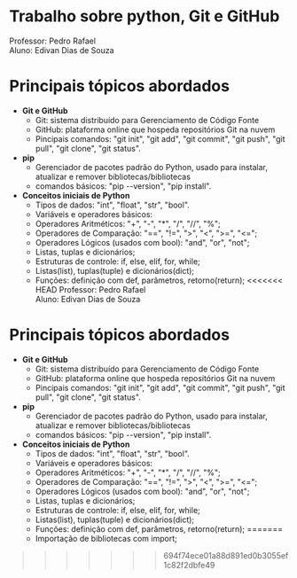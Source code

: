 # Trabalho sobre python, Git e GitHub

Professor: Pedro Rafael\
Aluno: Edivan Dias de Souza

# Principais tópicos abordados

- **Git e GitHub**
   - Git: sistema distribuído para Gerenciamento de Código Fonte
   - GitHub: plataforma online que hospeda repositórios Git na nuvem
   - Pincipais comandos: "git init", "git add", "git commit", "git push", "git pull", "git clone", "git status".
- **pip**
   - Gerenciador de pacotes padrão do Python, usado para instalar,
 atualizar e remover bibliotecas/bibliotecas
   - comandos básicos: "pip --version", "pip install".
- **Conceitos iniciais de Python**
   - Tipos de dados: "int", "float", "str", "bool".
   - Variáveis e operadores básicos:
   - Operadores Aritméticos: "+", "-", "*", "/", "//", "%";
   - Operadores de Comparação: "==", "!=", ">", "<", ">=", "<=";
   - Operadores Lógicos (usados com bool): "and", "or", "not";
   - Listas, tuplas e dicionários;
   - Estruturas de controle: if, else, elif, for, while;
   - Listas(list), tuplas(tuple) e dicionários(dict);
   - Funções: definição com def, parâmetros, retorno(return);
<<<<<<< HEAD
Professor: Pedro Rafael\
Aluno: Edivan Dias de Souza

# Principais tópicos abordados

- **Git e GitHub**
   - Git: sistema distribuído para Gerenciamento de Código Fonte
   - GitHub: plataforma online que hospeda repositórios Git na nuvem
   - Pincipais comandos: "git init", "git add", "git commit", "git push", "git pull", "git clone", "git status".
- **pip**
   - Gerenciador de pacotes padrão do Python, usado para instalar,
 atualizar e remover bibliotecas/bibliotecas
   - comandos básicos: "pip --version", "pip install".
- **Conceitos iniciais de Python**
   - Tipos de dados: "int", "float", "str", "bool".
   - Variáveis e operadores básicos:
   - Operadores Aritméticos: "+", "-", "*", "/", "//", "%";
   - Operadores de Comparação: "==", "!=", ">", "<", ">=", "<=";
   - Operadores Lógicos (usados com bool): "and", "or", "not";
   - Listas, tuplas e dicionários;
   - Estruturas de controle: if, else, elif, for, while;
   - Listas(list), tuplas(tuple) e dicionários(dict);
   - Funções: definição com def, parâmetros, retorno(return);
=======
   - Importação de bibliotecas com import;
      
>>>>>>> 694f74ece01a88d891ed0b3055ef1c82f2dbfe49
